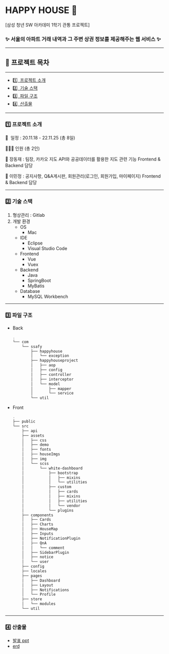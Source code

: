 # HAPPY HOUSE 🏡

[삼성 청년 SW 아카데미 1학기 관통 프로젝트]

### ✨ 서울의 아파트 거래 내역과 그 주변 상권 정보를 제공해주는 웹 서비스 ✨

---

## **📎  프로젝트 목차**

---

- [1️⃣  프로젝트 소개](#1️⃣-프로젝트-소개)
- [2️⃣  기술 스택](#2️⃣-기술-스택)
- [3️⃣  파일 구조](#3️⃣-파일-구조)
- [4️⃣  산출물](#4️⃣-산출물)

---

### 1️⃣ 프로젝트 소개

📆  일정 : 20.11.18 - 22.11.25 (총 8일)

👨‍👨‍👦‍  인원 (총 2인)

🧑  장동재 : 팀장, 카카오 지도 API와 공공데이터를 활용한 지도 관련 기능 Frontend & Backend 담당

👩  이민정 : 공지사항, Q&A게시판, 회원관리(로그인, 회원가입, 마이페이지) Frontend & Backend 담당 

---

### 2️⃣ 기술 스택

1. 형상관리 : Gitlab
2. 개발 환경
    - OS
        - Mac
    - IDE
        - Eclipse
        - Visual Studio Code
    - Frontend
        - Vue
        - Vuex
    - Backend
        - Java
        - SpringBoot
        - MyBatis
    - Database
        - MySQL Workbench

---

### 3️⃣ 파일 구조

- Back
    
    ```powershell
    .
    └── com
        └── ssafy
            ├── happyhouse
            │   └── exception
            ├── happyhouseproject
            │   ├── aop
            │   ├── config
            │   ├── controller
            │   ├── interceptor
            │   └── model
            │       ├── mapper
            │       └── service
            └── util
    ```
    
- Front
    
    ```powershell
    .
    ├── public
    └── src
        ├── api
        ├── assets
        │   ├── css
        │   ├── demo
        │   ├── fonts
        │   ├── houseImgs
        │   ├── img
        │   └── scss
        │       └── white-dashboard
        │           ├── bootstrap
        │           │   ├── mixins
        │           │   └── utilities
        │           ├── custom
        │           │   ├── cards
        │           │   ├── mixins
        │           │   ├── utilities
        │           │   └── vendor
        │           └── plugins
        ├── components
        │   ├── Cards
        │   ├── Charts
        │   ├── HouseMap
        │   ├── Inputs
        │   ├── NotificationPlugin
        │   ├── QnA
        │   │   └── comment
        │   ├── SidebarPlugin
        │   ├── notice
        │   └── user
        ├── config
        ├── locales
        ├── pages
        │   ├── Dashboard
        │   ├── Layout
        │   ├── Notifications
        │   └── Profile
        ├── store
        │   └── modules
        └── util 
    ```
    

---

### 4️⃣ 산출물

- [발표 ppt](https://github.com/3sally/HappyHouse/tree/main/%EC%82%B0%EC%B6%9C%EB%AC%BC/erd)
- [erd](https://github.com/3sally/HappyHouse/tree/main/%EC%82%B0%EC%B6%9C%EB%AC%BC/%EB%B0%9C%ED%91%9Cppt)
